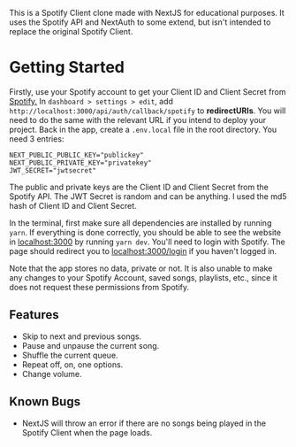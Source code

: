 This is a Spotify Client clone made with NextJS for educational purposes.
It uses the Spotify API and NextAuth to some extend, but isn't intended to replace the original Spotify Client.

# Getting Started

Firstly, use your Spotify account to get your Client ID and Client Secret from [Spotify.](https://developer.spotify.com)
In `dashboard > settings > edit`, add `http://localhost:3000/api/auth/callback/spotify` to **redirectURIs**.
You will need to do the same with the relevant URL if you intend to deploy your project.
Back in the app, create a `.env.local` file in the root directory. You need 3 entries:
```
NEXT_PUBLIC_PUBLIC_KEY="publickey"
NEXT_PUBLIC_PRIVATE_KEY="privatekey"
JWT_SECRET="jwtsecret"
```
The public and private keys are the Client ID and Client Secret from the Spotify API.
The JWT Secret is random and can be anything. I used the md5 hash of Client ID and Client Secret.

In the terminal, first make sure all dependencies are installed by running `yarn`.
If everything is done correctly, you should be able to see the website in [localhost:3000](http://localhost:3000) by running `yarn dev`.
You'll need to login with Spotify. The page should redirect you to [localhost:3000/login](http://localhost:3000/login) if you haven't logged in.

Note that the app stores no data, private or not. It is also unable to make any changes to your Spotify Account, saved songs, playlists, etc., since it does not request these permissions from Spotify.

## Features

- Skip to next and previous songs.
- Pause and unpause the current song.
- Shuffle the current queue.
- Repeat off, on, one options.
- Change volume.

## Known Bugs

- NextJS will throw an error if there are no songs being played in the Spotify Client when the page loads.